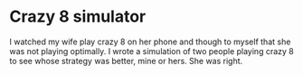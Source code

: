 # Crazy 8 simulator

I watched my wife play crazy 8 on her phone and though to myself that she was not playing optimally. I wrote a simulation of two people playing crazy 8 to see whose strategy was better, mine or hers. She was right.
